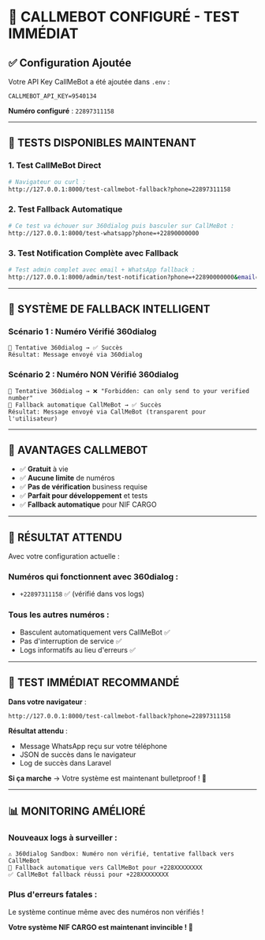# 🎉 **CALLMEBOT CONFIGURÉ - TEST IMMÉDIAT**

## ✅ **Configuration Ajoutée**

Votre API Key CallMeBot a été ajoutée dans `.env` :
```env
CALLMEBOT_API_KEY=9540134
```

**Numéro configuré** : `22897311158`

---

## 🧪 **TESTS DISPONIBLES MAINTENANT**

### **1. Test CallMeBot Direct**
```bash
# Navigateur ou curl :
http://127.0.0.1:8000/test-callmebot-fallback?phone=22897311158
```

### **2. Test Fallback Automatique**
```bash
# Ce test va échouer sur 360dialog puis basculer sur CallMeBot :
http://127.0.0.1:8000/test-whatsapp?phone=+22890000000
```

### **3. Test Notification Complète avec Fallback**
```bash
# Test admin complet avec email + WhatsApp fallback :
http://127.0.0.1:8000/admin/test-notification?phone=+22890000000&email=philippecoderpro@gmail.com
```

---

## 🔄 **SYSTÈME DE FALLBACK INTELLIGENT**

### **Scénario 1 : Numéro Vérifié 360dialog**
```
📱 Tentative 360dialog → ✅ Succès
Résultat: Message envoyé via 360dialog
```

### **Scénario 2 : Numéro NON Vérifié 360dialog**
```
📱 Tentative 360dialog → ❌ "Forbidden: can only send to your verified number"
🔄 Fallback automatique CallMeBot → ✅ Succès
Résultat: Message envoyé via CallMeBot (transparent pour l'utilisateur)
```

---

## 📱 **AVANTAGES CALLMEBOT**

- ✅ **Gratuit** à vie
- ✅ **Aucune limite** de numéros
- ✅ **Pas de vérification** business requise
- ✅ **Parfait pour développement** et tests
- ✅ **Fallback automatique** pour NIF CARGO

---

## 🎯 **RÉSULTAT ATTENDU**

Avec votre configuration actuelle :

### **Numéros qui fonctionnent avec 360dialog** :
- `+22897311158` ✅ (vérifié dans vos logs)

### **Tous les autres numéros** :
- Basculent automatiquement vers CallMeBot ✅
- Pas d'interruption de service ✅
- Logs informatifs au lieu d'erreurs ✅

---

## 🚀 **TEST IMMÉDIAT RECOMMANDÉ**

**Dans votre navigateur** :
```
http://127.0.0.1:8000/test-callmebot-fallback?phone=22897311158
```

**Résultat attendu** :
- Message WhatsApp reçu sur votre téléphone
- JSON de succès dans le navigateur
- Log de succès dans Laravel

**Si ça marche** → Votre système est maintenant bulletproof ! 🎉

---

## 📊 **MONITORING AMÉLIORÉ**

### **Nouveaux logs à surveiller** :
```
⚠️ 360dialog Sandbox: Numéro non vérifié, tentative fallback vers CallMeBot
🔄 Fallback automatique vers CallMeBot pour +228XXXXXXXX  
✅ CallMeBot fallback réussi pour +228XXXXXXXX
```

### **Plus d'erreurs fatales** :
Le système continue même avec des numéros non vérifiés !

**Votre système NIF CARGO est maintenant invincible ! 🚀**